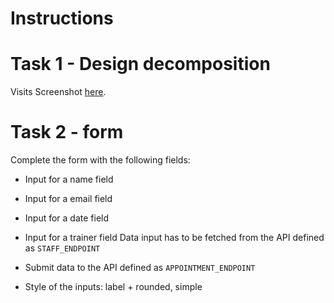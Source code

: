 # Instructions

# Task 1 - Design decomposition
Visits
Screenshot [here](public/design_decomposition.png).


# Task 2 - form

Complete the form with the following fields:
- Input for a name field 

- Input for a email field

- Input for a date field

- Input for a trainer field
    Data input has to be fetched from the API defined as `STAFF_ENDPOINT`

- Submit data to the API defined as `APPOINTMENT_ENDPOINT`

- Style of the inputs:
    label + rounded, simple
